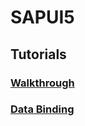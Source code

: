 # SAPUI5
## Tutorials
### [Walkthrough](https://github.com/imJuhyg/sapui5-walkthrough/tree/walkthrough)
  
### [Data Binding](https://github.com/imJuhyg/SAPUI5/tree/data-binding)
